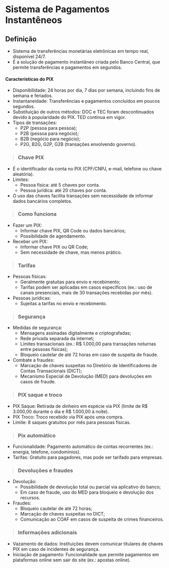 # Sistema de Pagamentos Instantêneos

## Definição
- Sistema de transferências monetárias eletrônicas em tempo real, disponível 24/7.
- É a solução de pagamento instantâneo criada pelo Banco Central, que permite transferências e pagamentos em segundos.

#### Características do PIX
- Disponibilidade: 24 horas por dia, 7 dias por semana, incluindo fins de semana e feriados.
- Instantaneidade: Transferências e pagamentos concluídos em poucos segundos.
- Substituição de outros métodos: DOC e TEC foram descontinuados devido à popularidade do PIX. TED continua em vigor.
- Tipos de transações:
  - P2P (pessoa para pessoa);
  - P2B (pessoa para negócio);
  - B2B (negócio para negócio);
  - P2G, B2G, G2P, G2B (transações envolvendo governo).

> ### Chave PIX
- É o identificador da conta no PIX (CPF/CNPJ, e-mail, telefone ou chave aleatória).
- Limites:
  - Pessoa física: até 5 chaves por conta.
  - Pessoa jurídica: até 20 chaves por conta.
- O uso das chaves facilita transações sem necessidade de informar dados bancários completos.

> ### Como funciona
- Fazer um PIX:
  - Informar chave PIX, QR Code ou dados bancários;
  - Possibilidade de agendamento.
- Receber um PIX:
  - Informar chave PIX ou QR Code;
  - Sem necessidade de chave, mas menos prático.

> ### Tarifas
- Pessoas físicas:
  - Geralmente gratuitas para envio e recebimento;
  - Tarifas podem ser aplicadas em casos específicos (ex.: uso de canais presenciais, mais de 30 transações recebidas por mês).
- Pessoas jurídicas:
  - Sujeitas a tarifas no envio e recebimento.

> ### Segurança
- Medidas de segurança:
  - Mensagens assinadas digitalmente e criptografadas;
  - Rede privada separada da internet;
  - Limites transacionais (ex.: R$ 1.000,00 para transações noturnas entre pessoas físicas);
  - Bloqueio cautelar de até 72 horas em caso de suspeita de fraude.
- Combate a fraudes:
  - Marcação de chaves suspeitas no Diretório de Identificadores de Contas Transacionais (DICT);
  - Mecanismo Especial de Devolução (MED) para devoluções em casos de fraude.

> ### PIX saque e troco
- PIX Saque: Retirada de dinheiro em espécie via PIX (limite de R$ 3.000,00 durante o dia e R$ 1.000,00 à noite).
- PIX Troco: Troco recebido via PIX após uma compra.
- Limite: 8 saques gratuitos por mês para pessoas físicas.

> ### Pix automático
- Funcionalidade: Pagamento automático de contas recorrentes (ex.: energia, telefone, condomínios).
- Tarifas: Gratuito para pagadores, mas pode ser tarifado para empresas.

> ### Devoluções e fraudes
- Devolução:
  - Possibilidade de devolução total ou parcial via aplicativo do banco;
  - Em caso de fraude, uso do MED para bloqueio e devolução dos recursos.
- Fraudes:
  - Bloqueio cautelar de até 72 horas;
  - Marcação de chaves suspeitas no DICT;
  - Comunicação ao COAF em casos de suspeita de crimes financeiros.

> ### Informações adicionais
- Vazamento de dados: Instituições devem comunicar titulares de chaves PIX em caso de incidentes de segurança.
- Iniciação de pagamento: Funcionalidade que permite pagamentos em plataformas online sem sair do site (ex.: apostas online).